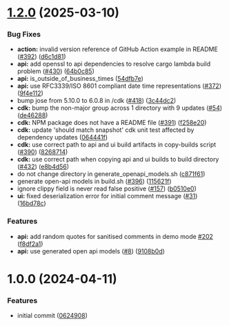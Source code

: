 # [1.2.0](https://github.com/consid-germany/gates/compare/v1.1.0...v1.2.0) (2025-03-10)


### Bug Fixes

* **action:** invalid version reference of GitHub Action example in README ([#392](https://github.com/consid-germany/gates/issues/392)) ([d6c1d81](https://github.com/consid-germany/gates/commit/d6c1d81b28e8fcfe852cdf1cd74faad913d664eb))
* **api:** add openssl to api dependencies to resolve cargo lambda build problem ([#430](https://github.com/consid-germany/gates/issues/430)) ([64b0c85](https://github.com/consid-germany/gates/commit/64b0c850f70a379c074ae733a6fb56252bc4c2f6))
* **api:** is_outside_of_business_times ([54dfb7e](https://github.com/consid-germany/gates/commit/54dfb7e5e3f59c8f9823270c91d62ca8bb98f1df))
* **api:** use RFC3339/ISO 8601 compliant date time representations ([#372](https://github.com/consid-germany/gates/issues/372)) ([9f4e112](https://github.com/consid-germany/gates/commit/9f4e1122e6a41fe616613d2ab4dc162b37899de1))
* bump jose from 5.10.0 to 6.0.8 in /cdk ([#418](https://github.com/consid-germany/gates/issues/418)) ([3c44dc2](https://github.com/consid-germany/gates/commit/3c44dc2e8f13d1b1a31cdba9e77c96d0519398bc))
* **cdk:** bump the non-major group across 1 directory with 9 updates ([#54](https://github.com/consid-germany/gates/issues/54)) ([de46288](https://github.com/consid-germany/gates/commit/de462889e7f8da9e22b9ccda87053751f24c250c))
* **cdk:** NPM package does not have a README file ([#391](https://github.com/consid-germany/gates/issues/391)) ([f258e20](https://github.com/consid-germany/gates/commit/f258e200c032551a0d6e1559ce6a0ff1988b9830))
* **cdk:** update 'should match snapshot' cdk unit test affected by dependency updates ([064441f](https://github.com/consid-germany/gates/commit/064441fbebc1b1fe53bee8ff3f69e2aba2463f56))
* **cdk:** use correct path to api and ui build artifacts in copy-builds script ([#390](https://github.com/consid-germany/gates/issues/390)) ([8268714](https://github.com/consid-germany/gates/commit/826871449aac5af9afbd19ada09defe48d98bb71))
* **cdk:** use correct path when copying api and ui builds to build directory ([#432](https://github.com/consid-germany/gates/issues/432)) ([e8b4d56](https://github.com/consid-germany/gates/commit/e8b4d5680cfa01850c53857ce1e63684ee4b8365))
* do not change directory in generate_openapi_models.sh ([c871f61](https://github.com/consid-germany/gates/commit/c871f61b29a18fb72376df9fe106688323d9fa73))
* generate open-api models in build.sh ([#396](https://github.com/consid-germany/gates/issues/396)) ([115621f](https://github.com/consid-germany/gates/commit/115621f73a16a4cf4ad2b3969973ae2b01ade465))
* ignore clippy field is never read false positive ([#157](https://github.com/consid-germany/gates/issues/157)) ([b0510e0](https://github.com/consid-germany/gates/commit/b0510e00d7dc34693b8494af670f6f3a483b07e0))
* **ui:** fixed deserialization error for initial comment message ([#31](https://github.com/consid-germany/gates/issues/31)) ([16bd78c](https://github.com/consid-germany/gates/commit/16bd78cca1d20de56897266a9b1f1a92ff670994))


### Features

* **api:** add random quotes for sanitised comments in demo mode [#202](https://github.com/consid-germany/gates/issues/202) ([f8df2a1](https://github.com/consid-germany/gates/commit/f8df2a135799e758170160dea4528d62e240de2d))
* **api:** use generated open api models ([#8](https://github.com/consid-germany/gates/issues/8)) ([9108b0d](https://github.com/consid-germany/gates/commit/9108b0d14d0b8156deaf9579b6f0a0e71cb64808))

# 1.0.0 (2024-04-11)


### Features

* initial commit ([0624908](https://github.com/consid-germany/gates/commit/0624908ae6969f92fc1684ce98c5ef0e75bcd81d))
